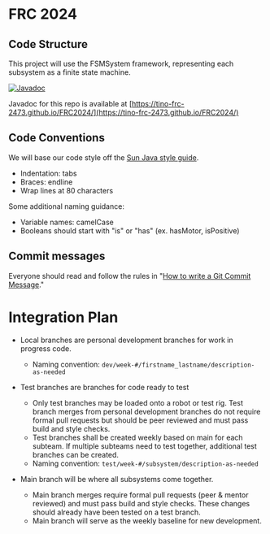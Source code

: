 # FRC 2024

## Code Structure
This project will use the FSMSystem framework, representing each subsystem as a finite state machine.

[![Javadoc](https://github.com/Tino-FRC-2473/FRC2024/actions/workflows/javadoc.yml/badge.svg)](https://github.com/Tino-FRC-2473/FRC2024/actions/workflows/javadoc.yml)

Javadoc for this repo is available at [https://tino-frc-2473.github.io/FRC2024/](https://tino-frc-2473.github.io/FRC2024/)

## Code Conventions
We will base our code style off the [Sun Java style guide](https://www.oracle.com/technetwork/java/codeconventions-150003.pdf).
 * Indentation: tabs
 * Braces: endline
 * Wrap lines at 80 characters

Some additional naming guidance:
 * Variable names: camelCase
 * Booleans should start with "is" or "has" (ex. hasMotor, isPositive)

## Commit messages
Everyone should read and follow the rules in "[How to write a Git Commit Message](https://chris.beams.io/posts/git-commit/)."

# Integration Plan
- Local branches are personal development branches for work in progress code.
	- Naming convention: `dev/week-#/firstname_lastname/description-as-needed`

- Test branches are branches for code ready to test
	- Only test branches may be loaded onto a robot or test rig. Test branch merges from personal development branches do not require formal pull requests but should be peer reviewed and must pass build and style checks.
	- Test branches shall be created weekly based on main for each subteam. If multiple subteams need to test together, additional test branches can be created.
	- Naming convention: `test/week-#/subsystem/description-as-needed`

- Main branch will be where all subsystems come together.
	- Main branch merges require formal pull requests (peer & mentor reviewed) and must pass build and style checks. These changes should already have been tested on a test branch.
	- Main branch will serve as the weekly baseline for new development.

